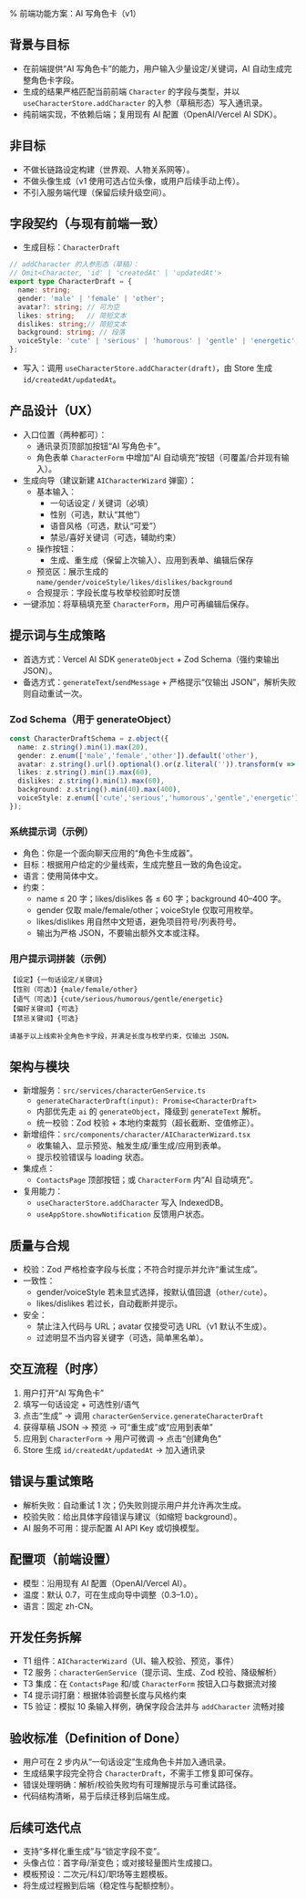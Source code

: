 % 前端功能方案：AI 写角色卡（v1）

## 背景与目标
- 在前端提供“AI 写角色卡”的能力，用户输入少量设定/关键词，AI 自动生成完整角色卡字段。
- 生成的结果严格匹配当前前端 `Character` 的字段与类型，并以 `useCharacterStore.addCharacter` 的入参（草稿形态）写入通讯录。
- 纯前端实现，不依赖后端；复用现有 AI 配置（OpenAI/Vercel AI SDK）。

## 非目标
- 不做长链路设定构建（世界观、人物关系网等）。
- 不做头像生成（v1 使用可选占位头像，或用户后续手动上传）。
- 不引入服务端代理（保留后续升级空间）。

## 字段契约（与现有前端一致）
- 生成目标：`CharacterDraft`
```ts
// addCharacter 的入参形态（草稿）：
// Omit<Character, 'id' | 'createdAt' | 'updatedAt'>
export type CharacterDraft = {
  name: string;
  gender: 'male' | 'female' | 'other';
  avatar?: string; // 可为空
  likes: string;   // 简短文本
  dislikes: string;// 简短文本
  background: string; // 段落
  voiceStyle: 'cute' | 'serious' | 'humorous' | 'gentle' | 'energetic';
};
```
- 写入：调用 `useCharacterStore.addCharacter(draft)`，由 Store 生成 `id/createdAt/updatedAt`。

## 产品设计（UX）
- 入口位置（两种都可）：
  - 通讯录页顶部加按钮“AI 写角色卡”。
  - 角色表单 `CharacterForm` 中增加“AI 自动填充”按钮（可覆盖/合并现有输入）。
- 生成向导（建议新建 `AICharacterWizard` 弹窗）：
  - 基本输入：
    - 一句话设定 / 关键词（必填）
    - 性别（可选，默认“其他”）
    - 语音风格（可选，默认“可爱”）
    - 禁忌/喜好关键词（可选，辅助约束）
  - 操作按钮：
    - 生成、重生成（保留上次输入）、应用到表单、编辑后保存
  - 预览区：展示生成的 `name/gender/voiceStyle/likes/dislikes/background`
  - 合规提示：字段长度与枚举校验即时反馈
- 一键添加：将草稿填充至 `CharacterForm`，用户可再编辑后保存。

## 提示词与生成策略
- 首选方式：Vercel AI SDK `generateObject` + Zod Schema（强约束输出 JSON）。
- 备选方式：`generateText`/`sendMessage` + 严格提示“仅输出 JSON”，解析失败则自动重试一次。

### Zod Schema（用于 generateObject）
```ts
const CharacterDraftSchema = z.object({
  name: z.string().min(1).max(20),
  gender: z.enum(['male','female','other']).default('other'),
  avatar: z.string().url().optional().or(z.literal('')).transform(v => v || undefined),
  likes: z.string().min(1).max(60),
  dislikes: z.string().min(1).max(60),
  background: z.string().min(40).max(400),
  voiceStyle: z.enum(['cute','serious','humorous','gentle','energetic']).default('cute'),
});
```

### 系统提示词（示例）
- 角色：你是一个面向聊天应用的“角色卡生成器”。
- 目标：根据用户给定的少量线索，生成完整且一致的角色设定。
- 语言：使用简体中文。
- 约束：
  - name ≤ 20 字；likes/dislikes 各 ≤ 60 字；background 40–400 字。
  - gender 仅取 male/female/other；voiceStyle 仅取可用枚举。
  - likes/dislikes 用自然中文短语，避免项目符号/列表符号。
  - 输出为严格 JSON，不要输出额外文本或注释。

### 用户提示词拼装（示例）
```
【设定】{一句话设定/关键词}
【性别（可选）】{male/female/other}
【语气（可选）】{cute/serious/humorous/gentle/energetic}
【偏好关键词】{可选}
【禁忌关键词】{可选}

请基于以上线索补全角色卡字段，并满足长度与枚举约束，仅输出 JSON。
```

## 架构与模块
- 新增服务：`src/services/characterGenService.ts`
  - `generateCharacterDraft(input): Promise<CharacterDraft>`
  - 内部优先走 `ai` 的 `generateObject`，降级到 `generateText` 解析。
  - 统一校验：Zod 校验 + 本地约束裁剪（超长截断、空值修正）。
- 新增组件：`src/components/character/AICharacterWizard.tsx`
  - 收集输入、显示预览、触发生成/重生成/应用到表单。
  - 提示校验错误与 loading 状态。
- 集成点：
  - `ContactsPage` 顶部按钮；或 `CharacterForm` 内“AI 自动填充”。
- 复用能力：
  - `useCharacterStore.addCharacter` 写入 IndexedDB。
  - `useAppStore.showNotification` 反馈用户状态。

## 质量与合规
- 校验：Zod 严格检查字段与长度；不符合时提示并允许“重试生成”。
- 一致性：
  - gender/voiceStyle 若未显式选择，按默认值回退（`other/cute`）。
  - likes/dislikes 若过长，自动截断并提示。
- 安全：
  - 禁止注入代码与 URL；avatar 仅接受可选 URL（v1 默认不生成）。
  - 过滤明显不当内容关键字（可选，简单黑名单）。

## 交互流程（时序）
1) 用户打开“AI 写角色卡”
2) 填写一句话设定 + 可选性别/语气
3) 点击“生成” → 调用 `characterGenService.generateCharacterDraft`
4) 获得草稿 JSON → 预览 → 可“重生成”或“应用到表单”
5) 应用到 `CharacterForm` → 用户可微调 → 点击“创建角色”
6) Store 生成 `id/createdAt/updatedAt` → 加入通讯录

## 错误与重试策略
- 解析失败：自动重试 1 次；仍失败则提示用户并允许再次生成。
- 校验失败：给出具体字段错误与建议（如缩短 background）。
- AI 服务不可用：提示配置 AI API Key 或切换模型。

## 配置项（前端设置）
- 模型：沿用现有 AI 配置（OpenAI/Vercel AI）。
- 温度：默认 0.7，可在生成向导中调整（0.3–1.0）。
- 语言：固定 zh-CN。

## 开发任务拆解
- T1 组件：`AICharacterWizard`（UI、输入校验、预览，事件）
- T2 服务：`characterGenService`（提示词、生成、Zod 校验、降级解析）
- T3 集成：在 `ContactsPage` 和/或 `CharacterForm` 按钮入口与数据流对接
- T4 提示词打磨：根据体验调整长度与风格约束
- T5 验证：模拟 10 条输入样例，确保字段合法并与 `addCharacter` 流畅对接

## 验收标准（Definition of Done）
- 用户可在 2 步内从“一句话设定”生成角色卡并加入通讯录。
- 生成结果字段完全符合 `CharacterDraft`，不需手工修复即可保存。
- 错误处理明确：解析/校验失败均有可理解提示与可重试路径。
- 代码结构清晰，易于后续迁移到后端生成。

## 后续可迭代点
- 支持“多样化重生成”与“锁定字段不变”。
- 头像占位：首字母/渐变色；或对接轻量图片生成接口。
- 模板预设：二次元/科幻/职场等主题模板。
- 将生成过程搬到后端（稳定性与配额控制）。
